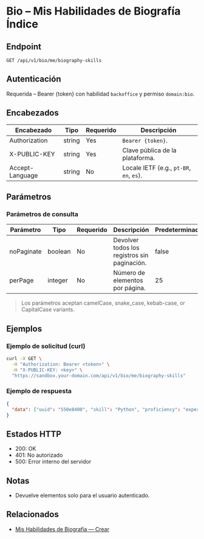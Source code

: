 # Bio – Mis Habilidades de Biografía Índice

## Endpoint

```
GET /api/v1/bio/me/biography-skills
```

## Autenticación

Requerida – Bearer {token} con habilidad `backoffice` y permiso `domain:bio`.

## Encabezados

| Encabezado           | Tipo   | Requerido | Descripción |
| ---------------- | ------ | -------- | ----------- |
| Authorization    | string | Yes      | `Bearer {token}`. |
| X-PUBLIC-KEY     | string | Yes      | Clave pública de la plataforma. |
| Accept-Language  | string | No       | Locale IETF (e.g., `pt-BR`, `en`, `es`). |

## Parámetros

### Parámetros de consulta

| Parámetro  | Tipo    | Requerido | Descripción | Predeterminado/Valores |
| ---------- | ------- | -------- | ----------- | -------------- |
| noPaginate | boolean | No       | Devolver todos los registros sin paginación. | false |
| perPage    | integer | No       | Número de elementos por página. | 25 |

> Los parámetros aceptan camelCase, snake_case, kebab-case, or CapitalCase variants.

## Ejemplos

### Ejemplo de solicitud (curl)

```bash
curl -X GET \
  -H "Authorization: Bearer <token>" \
  -H "X-PUBLIC-KEY: <key>" \
  "https://sandbox.your-domain.com/api/v1/bio/me/biography-skills"
```

### Ejemplo de respuesta

```json
{
  "data": ["uuid": "550e8400", "skill": "Python", "proficiency": "expert"]
}
```

## Estados HTTP

- 200: OK
- 401: No autorizado
- 500: Error interno del servidor

## Notas

- Devuelve elementos solo para el usuario autenticado.

## Relacionados

- [Mis Habilidades de Biografía — Crear](MyBiographySkillsCrear.md)
